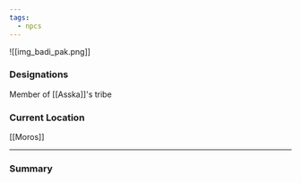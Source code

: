 ```yaml
---
tags:
  - npcs
---
```

![[img_badi_pak.png]]
### Designations
Member of [[Asska]]'s tribe

### Current Location
[[Moros]]

___
### Summary
